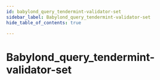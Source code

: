 ```yaml
---
id: babylond_query_tendermint-validator-set
sidebar_label: Babylond_query_tendermint-validator-set
hide_table_of_contents: true

---
```


# Babylond_query_tendermint-validator-set